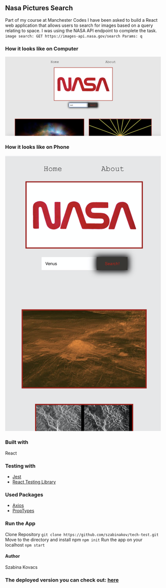 
## Nasa Pictures Search

Part of my course at Manchester Codes I have been asked to build a React web application that allows users to search for images based on a query relating to space. I was using the NASA API endpoint to complete the task.
`image search:
GET​​ ​​https://images-api.nasa.gov/search ​Params: ​​q`

### How it looks like on Computer
![computer pic](ProjectPic1.png)

### How it looks like on Phone
![phone pic](ProjectPic2.png)

### Built with
React

### Testing with
+ [Jest](https://www.npmjs.com/package/jest)
+ [React Testing Library](https://testing-library.com/docs/dom-testing-library/intro)

### Used Packages
+ [Axios](https://www.npmjs.com/package/axios)
+ [PropTypes](https://www.npmjs.com/package/prop-types)

### Run the App
Clone Repository 
`git clone https://github.com/szabinakov/tech-test.git`
Move to the directory and install npm
`npm init`
Run the app on your localhost
`npm start`

#### Author
Szabina Kovacs

### The deployed version you can check out: [here](https://tech-test.vercel.app/)


